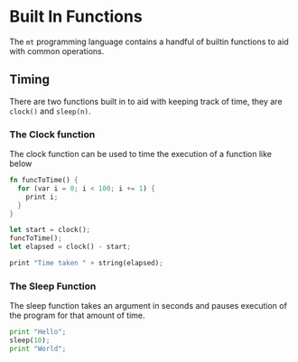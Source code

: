 Built In Functions
====================

The `mt` programming language contains a handful of builtin functions to aid with common operations.

## Timing

There are two functions built in to aid with keeping track of time, they are `clock()` and `sleep(n)`.

### The Clock function

The clock function can be used to time the execution of a function like below

```rust
fn funcToTime() {
  for (var i = 0; i < 100; i += 1) {
    print i;
  }
}

let start = clock();
funcToTime();
let elapsed = clock() - start;

print "Time taken " + string(elapsed);
```

### The Sleep Function

The sleep function takes an argument in seconds and pauses execution of the program for that amount of time.

```python
print "Hello";
sleep(10);
print "World";
```

